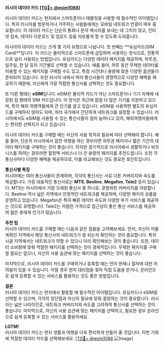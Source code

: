 **러시아 데이터 카드 [[TG💪+ @esim1088](https://t.me/s/esim1088)]**

러시아 데이터 카드는 현지에서 스마트폰이나 태블릿을 사용할 때 필수적인 아이템입니다. 특히 러시아를 방문하거나 거주하는 사람들에게는 모바일 네트워크 연결이 매우 중요합니다. 이 데이터 카드는 단순히 통화나 문자 메시지를 보내는 데 그치지 않고, 인터넷 접속, 데이터 다운로드 및 업로드 등을 자유롭게 할 수 있도록 도와줍니다.

러시아의 데이터 카드는 크게 몇 가지 유형으로 나뉩니다. 첫 번째는 **유심카드(SIM Card)**입니다. 이 카드는 물리적으로 스마트폰에 삽입하여 사용하는 방식으로, 전통적으로 널리 사용되는 방법입니다. 유심카드는 다양한 데이터 패키지를 제공하며, 하루권, 일주일, 한 달 등의 기간별로 선택할 수 있습니다. 예를 들어, 하루 동안 무제한 데이터를 이용할 수 있는 패키지를 구매할 수도 있고, 특정 시간대나 용량에 맞춘 다양한 옵션들이 준비되어 있습니다. 또한 러시아 내에서 여러 통신사들이 경쟁적으로 다양한 혜택을 제공하기 때문에, 자신에게 가장 적합한 통신사를 선택하는 것도 중요합니다.

또 다른 형태는 **eSIM**입니다. eSIM은 물리적 카드가 아닌 스마트폰이나 기기 자체에 내장된 칩 형태의 SIM 카드입니다. 이 방식은 최근에 점점 더 많은 기기를 지원하고 있으며, 특히 해외 여행객들에게 큰 인기를 끌고 있습니다. eSIM을 사용하면 별도의 유심카드를 구매하지 않아도 되며, 여러 국가에서 간단하게 네트워크를 설정할 수 있습니다. 러시아에서도 eSIM을 사용할 수 있는 통신사들이 점차 늘어나고 있어, 해외여행자들에게는 편리한 선택지가 되고 있습니다.

러시아 데이터 카드를 구매할 때는 자신의 사용 목적과 필요에 따라 선택해야 합니다. 예를 들어, 단순히 러시아에서 잠깐 여행을 하는 경우라면 하루권 패키지나 짧은 기간의 데이터 패키지를 구매하는 것이 좋습니다. 하지만 장기적으로 러시아에서 생활하거나 비즈니스를 하려는 경우라면 월정액 서비스나 더 큰 용량의 패키지를 추천드립니다. 또한 각 통신사마다 다양한 혜택을 제공하므로, 이를 비교해보는 것도 중요한 포인트입니다.

**통신사별 특징**  
러시아에는 여러 통신사들이 존재하며, 각각의 통신사는 서로 다른 커버리지와 속도를 제공합니다. 가장 대표적인 통신사로는 **MTS**, **Beeline**, **Megafon**, **Tele2** 등이 있습니다. MTS는 러시아에서 가장 오래된 통신사 중 하나로, 광범위한 커버리지를 자랑합니다. Beeline 역시 넓은 지역에서 안정적인 네트워크를 제공하며, 다양한 패키지 상품을 운영하고 있습니다. Megafon은 특히 빠른 데이터 속도와 다양한 부가 서비스를 제공하는 것으로 유명합니다. Tele2는 저렴한 가격으로 접근성이 좋은 통신 서비스를 제공하여 젊은 층에게 인기가 많습니다.

**추천 팁**  
러시아 데이터 카드를 구매할 때는 다음과 같은 점들을 고려해보세요. 먼저, 자신이 머물 계획인 지역에서 해당 통신사의 네트워크가 잘 되는지 확인하는 것이 중요합니다. 특히 시골 지역에서는 네트워크가 약할 수 있으니 미리 확인해보는 것이 좋습니다. 또한, 데이터 소비량에 맞춰 적절한 패키지를 선택하는 것이 경제적입니다. 무제한 패키지를 구매할 필요는 없으니, 자신의 사용 습관에 맞는 패키지를 선택하는 것이 좋습니다.

마지막으로, 러시아 데이터 카드를 구매하거나 등록할 때는 언어 문제나 절차에 대한 어려움이 있을 수 있습니다. 이럴 경우 현지 대리점을 찾아 직접 도움을 받거나, 온라인으로 쉽게 등록할 수 있는 서비스를 활용하는 것도 좋은 방법입니다.

**결론**  
러시아 데이터 카드는 현지에서 활동할 때 필수적인 아이템입니다. 유심카드나 eSIM을 선택할 수 있으며, 각각의 장단점과 자신의 필요에 맞춰 결정하는 것이 중요합니다. 러시아는 넓은 나라이므로, 네트워크 커버리지와 속도를 고려하여 통신사를 선택하는 것이 좋습니다. 마지막으로, 자신의 사용 습관에 맞는 패키지를 선택하고, 필요한 경우 온라인으로 쉽게 등록할 수 있는 서비스를 활용하세요.

**LGTM!**  
러시아 데이터 카드는 현지 생활과 여행을 더욱 편리하게 만들어 줄 것입니다. 이번 기회에 적절한 데이터 카드를 선택해보세요. [[TG💪+ @esim1088](https://t.me/s/esim1088) ![Image](https://i.postimg.cc/Y0z9fWf4/image.png)]